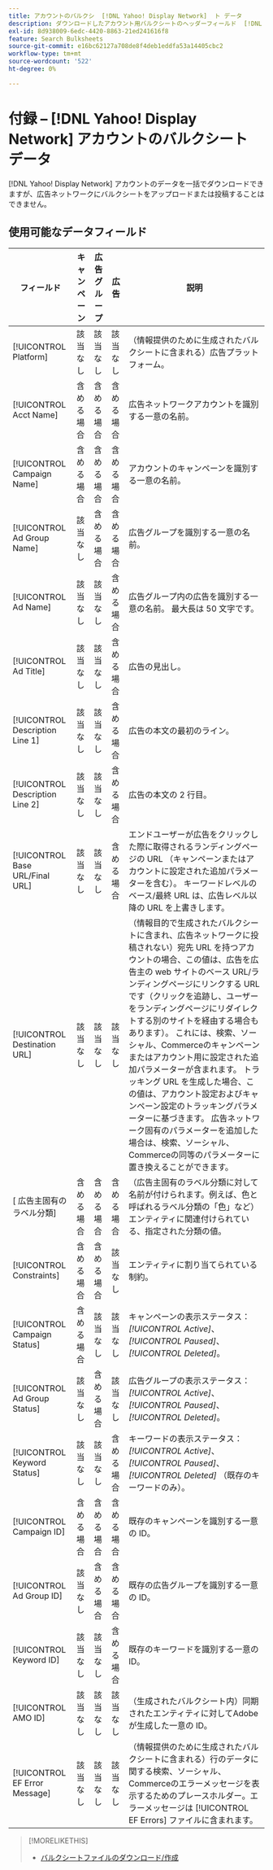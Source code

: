 ```yaml
---
title: アカウントのバルクシ  [!DNL Yahoo! Display Network]  ト データ
description: ダウンロードしたアカウント用バルクシートのヘッダーフィールド  [!DNL Yahoo! Display Network]  データフィールドを参照します。
exl-id: 8d938009-6edc-4420-8863-21ed241616f8
feature: Search Bulksheets
source-git-commit: e16bc62127a708de8f4deb1eddfa53a14405cbc2
workflow-type: tm+mt
source-wordcount: '522'
ht-degree: 0%

---
```


# 付録 – [!DNL Yahoo! Display Network] アカウントのバルクシート データ

<!-- 
[Re-add "Required" to title, file name, and TOC if you add the ability to create/edit campaigns using YDN bulksheets. Then will also need to add more text below, like for the other SEs.]
-->

[!DNL Yahoo! Display Network] アカウントのデータを一括でダウンロードできますが、広告ネットワークにバルクシートをアップロードまたは投稿することはできません。

<!-- Hiding because this is probably too long a list to be useful.

## Available header fields

The following example shows data in comma-delimited values. If you're using tab-separated values, then the data looks different.

Platform,Acct Name,Campaign Name,Ad Group Name,Ad Name, Ad Title,Description Line 1,Description Line 2,Base URL/Final URL,Destination URL,[Advertiser-specific Label Classification],Bid Rules,Constraints,Campaign Status,Ad Group Status,Ad Status,Campaign ID,Ad Group ID,Ad ID,AMO ID,EF Error Message

-->

## 使用可能なデータフィールド

| フィールド | キャンペーン | 広告グループ | 広告 | 説明 |
|----|----|----|----|----|
| [!UICONTROL Platform] | 該当なし | 該当なし | 該当なし | （情報提供のために生成されたバルクシートに含まれる）広告プラットフォーム。 |
| [!UICONTROL Acct  Name] | 含める場合 | 含める場合 | 含める場合 | 広告ネットワークアカウントを識別する一意の名前。 |
| [!UICONTROL Campaign Name] | 含める場合 | 含める場合 | 含める場合 | アカウントのキャンペーンを識別する一意の名前。 |
| [!UICONTROL Ad Group Name] | 該当なし | 含める場合 | 含める場合 | 広告グループを識別する一意の名前。 |
| [!UICONTROL Ad Name] | 該当なし | 該当なし | 含める場合 | 広告グループ内の広告を識別する一意の名前。 最大長は 50 文字です。 |
| [!UICONTROL Ad Title] | 該当なし | 該当なし | 含める場合 | 広告の見出し。 |
| [!UICONTROL Description Line 1] | 該当なし | 該当なし | 含める場合 | 広告の本文の最初のライン。 |
| [!UICONTROL Description Line 2] | 該当なし | 該当なし | 含める場合 | 広告の本文の 2 行目。 |
| [!UICONTROL Base URL/Final URL] | 該当なし | 該当なし | 含める場合 | エンドユーザーが広告をクリックした際に取得されるランディングページの URL （キャンペーンまたはアカウントに設定された追加パラメーターを含む）。 キーワードレベルのベース/最終 URL は、広告レベル以降の URL を上書きします。 |
| [!UICONTROL Destination URL] | 該当なし | 該当なし | 該当なし | （情報目的で生成されたバルクシートに含まれ、広告ネットワークに投稿されない）宛先 URL を持つアカウントの場合、この値は、広告を広告主の web サイトのベース URL/ランディングページにリンクする URL です（クリックを追跡し、ユーザーをランディングページにリダイレクトする別のサイトを経由する場合もあります）。 これには、検索、ソーシャル、Commerceのキャンペーンまたはアカウント用に設定された追加パラメーターが含まれます。 トラッキング URL を生成した場合、この値は、アカウント設定およびキャンペーン設定のトラッキングパラメーターに基づきます。 広告ネットワーク固有のパラメーターを追加した場合は、検索、ソーシャル、Commerceの同等のパラメーターに置き換えることができます。 |
| \[ 広告主固有のラベル分類\] | 含める場合 | 含める場合 | 含める場合 | （広告主固有のラベル分類に対して名前が付けられます。例えば、色と呼ばれるラベル分類の「色」など） エンティティに関連付けられている、指定された分類の値。 |
| [!UICONTROL Constraints] | 含める場合 | 含める場合 | 該当なし | エンティティに割り当てられている制約。 |
| [!UICONTROL Campaign Status] | 含める場合 | 該当なし | 該当なし | キャンペーンの表示ステータス：<i>[!UICONTROL Active]</i>、<i>[!UICONTROL Paused]</i>、<i>[!UICONTROL Deleted]</i>。 |
| [!UICONTROL Ad Group Status] | 該当なし | 含める場合 | 該当なし | 広告グループの表示ステータス：<i>[!UICONTROL Active]</i>、<i>[!UICONTROL Paused]</i>、<i>[!UICONTROL Deleted]</i>。 |
| [!UICONTROL Keyword Status] | 該当なし | 該当なし | 含める場合 | キーワードの表示ステータス：<i>[!UICONTROL Active]</i>、<i>[!UICONTROL Paused]</i>、<i>[!UICONTROL Deleted]</i> （既存のキーワードのみ）。 |
| [!UICONTROL Campaign ID] | 含める場合 | 含める場合 | 含める場合 | 既存のキャンペーンを識別する一意の ID。 |
| [!UICONTROL Ad Group ID] | 該当なし | 含める場合 | 含める場合 | 既存の広告グループを識別する一意の ID。 |
| [!UICONTROL Keyword ID] | 該当なし | 該当なし | 含める場合 | 既存のキーワードを識別する一意の ID。 |
| [!UICONTROL AMO ID] | 該当なし | 該当なし | 該当なし | （生成されたバルクシート内）同期されたエンティティに対してAdobeが生成した一意の ID。 |
| [!UICONTROL EF Error Message] | 該当なし | 該当なし | 該当なし | （情報提供のために生成されたバルクシートに含まれる）行のデータに関する検索、ソーシャル、Commerceのエラーメッセージを表示するためのプレースホルダー。エラーメッセージは [!UICONTROL EF Errors] ファイルに含まれます。 |

>[!MORELIKETHIS]
>
>* [ バルクシートファイルのダウンロード/作成 ](../bulksheet-download.md)
